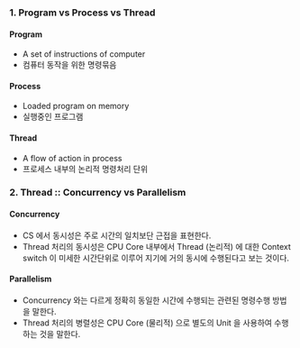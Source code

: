 ### 1. Program vs Process vs Thread

#### Program
- A set of instructions of computer
- 컴퓨터 동작을 위한 명령묶음

#### Process
- Loaded program on memory
- 실행중인 프로그램

#### Thread
- A flow of action in process
- 프로세스 내부의 논리적 명령처리 단위

### 2. Thread :: Concurrency vs Parallelism

#### Concurrency
- CS 에서 동시성은 주로 시간의 일치보단 근접을 표현한다.
- Thread 처리의 동시성은 CPU Core 내부에서 Thread (논리적) 에 대한 Context switch 이 미세한 시간단위로 이루어 지기에 거의 동시에 수행된다고 보는 것이다.

#### Parallelism
- Concurrency 와는 다르게 정확히 동일한 시간에 수행되는 관련된 명령수행 방법을 말한다.
- Thread 처리의 병렬성은 CPU Core (물리적) 으로 별도의 Unit 을 사용하여 수행하는 것을 말한다.
